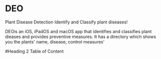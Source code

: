 # DEO
Plant Disease Detection 
Identify and Classify plant diseases!

DEOis an iOS, iPadOS and macOS app that identifies and classifies plant dieases and provides preventive measures.
It has a directory which shows you the plants' name, disease, control measures'

#Heading 2
Table of Content 
